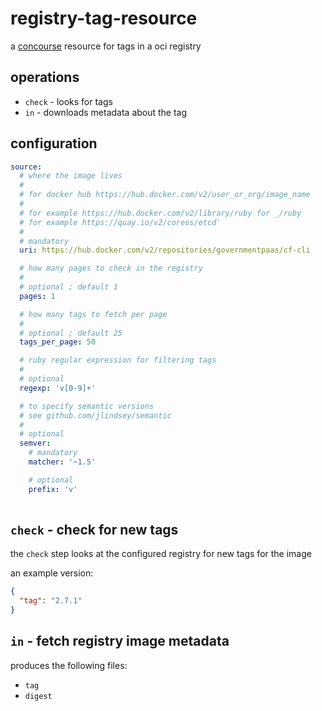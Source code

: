 # registry-tag-resource

a [concourse](https://concourse-ci.org) resource for tags in a oci registry

## operations

* `check` - looks for tags
* `in` - downloads metadata about the tag

## configuration

```yaml
source:
  # where the image lives
  #
  # for docker hub https://hub.docker.com/v2/user_or_org/image_name
  #
  # for example https://hub.docker.com/v2/library/ruby for _/ruby
  # for example https://quay.io/v2/coreos/etcd'
  #
  # mandatory
  uri: https://hub.docker.com/v2/repositories/governmentpaas/cf-cli

  # how many pages to check in the registry
  #
  # optional ; default 1
  pages: 1

  # how many tags to fetch per page
  #
  # optional ; default 25
  tags_per_page: 50

  # ruby regular expression for filtering tags
  #
  # optional
  regexp: 'v[0-9]+'

  # to specify semantic versions
  # see github.com/jlindsey/semantic
  #
  # optional
  semver:
    # mandatory
    matcher: '~1.5'

    # optional
    prefix: 'v'
    
```

## `check` - check for new tags

the `check` step looks at the configured registry for new tags for the image

an example version:

```json
{
  "tag": "2.7.1"
}
```

## `in` - fetch registry image metadata

produces the following files:

* `tag`
* `digest`
